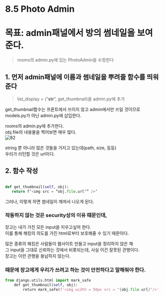 # 8.5 Photo Admin

# 목표: admin패널에서 방의 썸네일을 보여준다.

> rooms의 admin.py에 있는 PhotoAdmin을 수정한다

## 1. 먼저 admin패널에 이름과 썸네일을 뿌려줄 함수를 띄워준다  
>list_display = (“**str**”, get_thumbnail)을 admin.py에 추가

get_thumbnail함수는 프론트에서 쓰이지 않고 admin에서만 쓰일 것이므로 models.py가 아닌 admin.py에 삽입한다.

rooms의 admin.py에 추가한다.   
obj.file의 내용물을 찍어보면 매우 많다.   
![82](https://user-images.githubusercontent.com/59404684/90955470-9c8fb300-e4b8-11ea-8da8-ff9c751bc221.PNG)

string 뿐 아니라 많은 것들을 가지고 있는데(path, size, 등등)  
우리가 리턴할 것은 url이다.  

## 2. 함수 작성
```python

def get_thumbnail(self, obj):
   return f‘<img src = “obj.file.url’” />’
```  
  
그러나, 이렇게 하면 썸네일이 깨져서 나오게 된다.  

### 작동하지 않는 것은 security상의 이유 때문인데,   

장고는 내가 가진 모든 input을 지우고싶어 한다.  
이를 통해 해킹의 의도를 가진 html로부터 보호해줄 수 있기 때문이다.

많은 종류의 해킹은 사람들이 웹사이트 만들고 input을 정리하지 않은 채  
그 input을 그대로 신뢰하는 것에서 비롯되는데, 사실 이건 잘못된 관행이다.  
장고는 이런 관행을 용납하지 않는다.  

### 때문에 장고에게 우리가 쓰려고 하는 것이 안전하다고 말해줘야 한다.  

```python
from django.utils.html import mark_safe
    def get_thumbnail(self, obj):
        return mark_safe(f'<img width = 50px src = "{obj.file.url}"/>')
```
